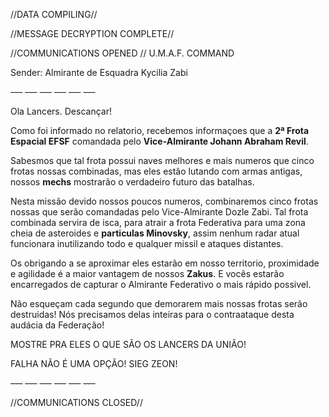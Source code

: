 //DATA COMPILING//

//MESSAGE DECRYPTION COMPLETE//

//COMMUNICATIONS OPENED // U.M.A.F. COMMAND

Sender: Almirante de Esquadra Kycilia Zabi

~~---~~ ~~---~~ ~~---~~ ~~---~~ ~~---~~ ~~---~~

Ola Lancers. Descançar!

Como foi informado no relatorio, recebemos informaçoes que a  **2ª Frota Espacial EFSF** comandada pelo **Vice-Almirante Johann Abraham Revil**.

Sabesmos que tal frota possui naves melhores e mais numeros que cinco frotas nossas combinadas, mas eles estão lutando com armas antigas, nossos **mechs** mostrarão o verdadeiro futuro das batalhas.

Nesta missão devido nossos poucos numeros, combinaremos cinco frotas nossas que serão comandadas pelo Vice-Almirante Dozle Zabi. Tal frota combinada servira de isca, para atrair a frota Federativa para uma zona cheia de asteroides e **particulas Minovsky**, assim nenhum radar atual funcionara inutilizando todo e qualquer missil e ataques distantes.

Os obrigando a se aproximar eles estarão em nosso territorio, proximidade e agilidade é a maior vantagem de nossos **Zakus**. E vocês estarão encarregados de capturar o Almirante Federativo o mais rápido possivel.

Não esqueçam cada segundo que demorarem mais nossas frotas serão destruidas! Nós precisamos delas inteiras para o contraataque desta audácia da Federação!

MOSTRE PRA ELES O QUE SÃO OS LANCERS DA UNIÃO!

FALHA NÃO É UMA OPÇÃO! SIEG ZEON!

~~---~~ ~~---~~ ~~---~~ ~~---~~ ~~---~~ ~~---~~

//COMMUNICATIONS CLOSED//